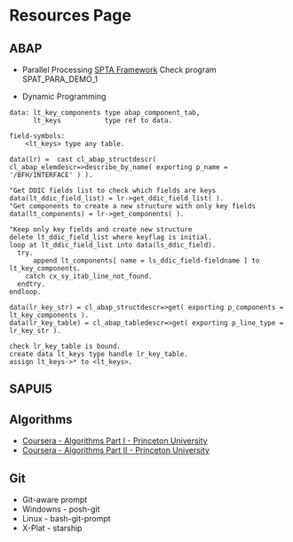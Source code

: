 # Resources Page

## ABAP
- Parallel Processing
      [SPTA Framework](http://mysapbook.blogspot.co.uk/2013/12/spta-framework-parallel-processing.html)
      Check program SPAT_PARA_DEMO_1

- Dynamic Programming

```abap
data: lt_key_components type abap_component_tab,
      lt_keys           type ref to data.

field-symbols:
    <lt_keys> type any table.

data(lr) =  cast cl_abap_structdescr( cl_abap_elemdescr=>describe_by_name( exporting p_name = '/BFH/INTERFACE' ) ).

"Get DDIC fields list to check which fields are keys
data(lt_ddic_field_list) = lr->get_ddic_field_list( ).
"Get components to create a new structure with only key fields
data(lt_components) = lr->get_components( ).

"Keep only key fields and create new structure
delete lt_ddic_field_list where keyflag is initial.
loop at lt_ddic_field_list into data(ls_ddic_field).
  try.
      append lt_components[ name = ls_ddic_field-fieldname ] to lt_key_components.
    catch cx_sy_itab_line_not_found.
  endtry.
endloop.

data(lr_key_str) = cl_abap_structdescr=>get( exporting p_components = lt_key_components ).
data(lr_key_table) = cl_abap_tabledescr=>get( exporting p_line_type = lr_key_str ).

check lr_key_table is bound.
create data lt_keys type handle lr_key_table.
assign lt_keys->* to <lt_keys>.
```

## SAPUI5

## Algorithms

- [Coursera - Algorithms Part I - Princeton University](https://www.coursera.org/learn/algorithms-part1)
- [Coursera - Algorithms Part II - Princeton University](https://www.coursera.org/learn/algorithms-part2)

## Git
- Git-aware prompt
 - Windowns - posh-git
 - Linux - bash-git-prompt
 - X-Plat - starship


